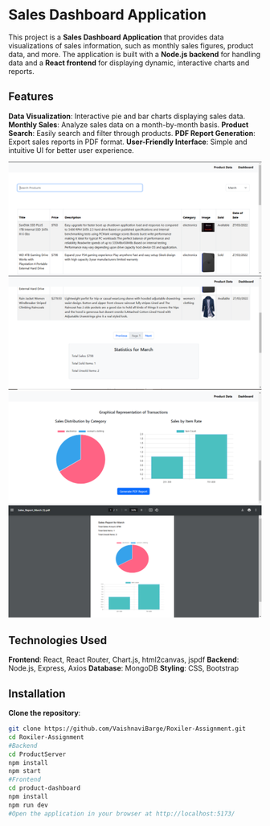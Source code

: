 # Sales Dashboard Application

This project is a **Sales Dashboard Application** that provides data visualizations of sales information, such as monthly sales figures, product data, and more. 
The application is built with a **Node.js backend** for handling data and a **React frontend** for displaying dynamic, interactive charts and reports.

## Features
**Data Visualization**: Interactive pie and bar charts displaying sales data.
**Monthly Sales**: Analyze sales data on a month-by-month basis.
**Product Search**: Easily search and filter through products.
**PDF Report Generation**: Export sales reports in PDF format.
**User-Friendly Interface**: Simple and intuitive UI for better user experience.

![image](https://github.com/VaishnaviBarge/Roxiler-Assignment/blob/a58ca45f86d0ce26f2c808a2fc4014cb081309d4/Sales1.PNG)
![image](https://github.com/VaishnaviBarge/Roxiler-Assignment/blob/a58ca45f86d0ce26f2c808a2fc4014cb081309d4/Sales2.PNG)
![image](https://github.com/VaishnaviBarge/Roxiler-Assignment/blob/a58ca45f86d0ce26f2c808a2fc4014cb081309d4/Sales3.PNG)
![image](https://github.com/VaishnaviBarge/Roxiler-Assignment/blob/e57b882fb35e8d17d2d0e173db9252c48f2a3d6b/Reportpdf.PNG)

## Technologies Used
**Frontend**: React, React Router, Chart.js, html2canvas, jspdf
**Backend**: Node.js, Express, Axios
**Database**: MongoDB 
**Styling**: CSS, Bootstrap

## Installation

**Clone the repository**:
   ```bash
   git clone https://github.com/VaishnaviBarge/Roxiler-Assignment.git
   cd Roxiler-Assignment
#Backend
   cd ProductServer
   npm install
   npm start
#Frontend
   cd product-dashboard
   npm install
   npm run dev
#Open the application in your browser at http://localhost:5173/
  
